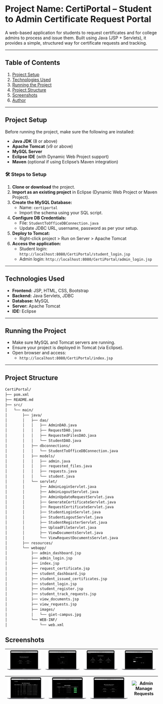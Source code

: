 # Project Name: **CertiPortal – Student to Admin Certificate Request Portal**

A web-based application for students to request certificates and for college admins to process and issue them. Built using Java (JSP + Servlets), it provides a simple, structured way for certificate requests and tracking.

---

## Table of Contents

1. [Project Setup](#project-setup)  
2. [Technologies Used](#technologies-used)  
3. [Running the Project](#running-the-project)  
4. [Project Structure](#project-structure)  
5. [Screenshots](#screenshots)  
6. [Author](#author)  

---

## Project Setup

Before running the project, make sure the following are installed:

- **Java JDK** (8 or above)
- **Apache Tomcat** (v9 or above)
- **MySQL Server**
- **Eclipse IDE** (with Dynamic Web Project support)
- **Maven** (optional if using Eclipse’s Maven integration)

### 🛠️ Steps to Setup

1. **Clone or download** the project.
2. **Import as an existing project** in Eclipse (Dynamic Web Project or Maven Project).
3. **Create the MySQL Database:**
   - Name: `certiportal`
   - Import the schema using your SQL script.
4. **Configure DB Credentials:**
   - File: `StudentToOfficeDBConnection.java`
   - Update JDBC URL, username, password as per your setup.
5. **Deploy to Tomcat:**
   - Right-click project > Run on Server > Apache Tomcat
6. **Access the application:**
   - Student login: `http://localhost:8080/CertiPortal/student_login.jsp`
   - Admin login: `http://localhost:8080/CertiPortal/admin_login.jsp`

---

## Technologies Used

- **Frontend:** JSP, HTML, CSS, Bootstrap
- **Backend:** Java Servlets, JDBC
- **Database:** MySQL
- **Server:** Apache Tomcat
- **IDE:** Eclipse

---

## Running the Project

- Make sure MySQL and Tomcat servers are running.
- Ensure your project is deployed in Tomcat (via Eclipse).
- Open browser and access:
  - `http://localhost:8080/CertiPortal/index.jsp`

---

## Project Structure

```bash
CertiPortal/
├── pom.xml
├── README.md
├── src/
│   └── main/
│       ├── java/
│       │   ├── dao/
│       │   │   ├── AdminDAO.java
│       │   │   ├── RequestDAO.java
│       │   │   ├── RequestedFilesDAO.java
│       │   │   └── StudentDAO.java
│       │   ├── dbconnections/
│       │   │   └── StudentToOfficeDBConnection.java
│       │   ├── models/
│       │   │   ├── admin.java
│       │   │   ├── requested_files.java
│       │   │   ├── requests.java
│       │   │   └── student.java
│       │   └── servlet/
│       │       ├── AdminLoginServlet.java
│       │       ├── AdminLogoutServlet.java
│       │       ├── AdminUpdateRequestServlet.java
│       │       ├── GenerateCertificateServlet.java
│       │       ├── RequestCertificateServlet.java
│       │       ├── StudentLoginServlet.java
│       │       ├── StudentLogoutServlet.java
│       │       ├── StudentRegisterServlet.java
│       │       ├── UploadFileServlet.java
│       │       ├── ViewDocumentsServlet.java
│       │       └── ViewRequestDocumentsServlet.java
│       ├── resources/
│       └── webapp/
│           ├── admin_dashboard.jsp
│           ├── admin_login.jsp
│           ├── index.jsp
│           ├── request_certificate.jsp
│           ├── student_dashboard.jsp
│           ├── student_issued_certificates.jsp
│           ├── student_login.jsp
│           ├── student_register.jsp
│           ├── student_track_requests.jsp
│           ├── view_documents.jsp
│           ├── view_requests.jsp
│           ├── images/
│           │   └── giet-campus.jpg
│           └── WEB-INF/
│               └── web.xml
```

## Screenshots

| ![Home page](./ScreenShots/1.png) | ![Student Login](./ScreenShots/2.png) | ![Student Dashboard](./ScreenShots/3.png) | ![Request Certidicate](./ScreenShots/4.png) |
| -------------------------------------- | -------------------------------------- | -------------------------------------- | -------------------------------------- |


| ![Track Certificates](./ScreenShots/5.png) | ![Issued Certifiactes](./ScreenShots/6.png) | ![Admin Login](./ScreenShots/1.png) | ![Admin Manage Requests](./screenshots/laptop_4.png) |
| -------------------------------------- | -------------------------------------- | -------------------------------------- | -------------------------------------- |
